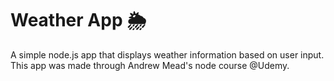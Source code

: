 # Weather App 🌦



A simple node.js app that displays weather information based on user input. This app was made through Andrew Mead's node course @Udemy.